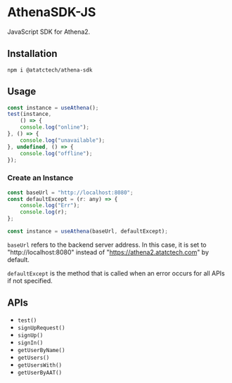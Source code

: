 # AthenaSDK-JS

JavaScript SDK for Athena2.

## Installation

```shell
npm i @atatctech/athena-sdk
```

## Usage

```javascript
const instance = useAthena();
test(instance,
    () => {
    console.log("online");
}, () => {
    console.log("unavailable");
}, undefined, () => {
    console.log("offline");
});
```

### Create an Instance

```javascript
const baseUrl = "http://localhost:8080";
const defaultExcept = (r: any) => {
    console.log("Err");
    console.log(r);
};

const instance = useAthena(baseUrl, defaultExcept);
```

`baseUrl` refers to the backend server address. In this case, it is set to "http://localhost:8080" instead of "https://athena2.atatctech.com" by default.

`defaultExcept` is the method that is called when an error occurs for all APIs if not specified.

## APIs

- `test()`
- `signUpRequest()`
- `signUp()`
- `signIn()`
- `getUserByName()`
- `getUsers()`
- `getUsersWith()`
- `getUserByAAT()`
